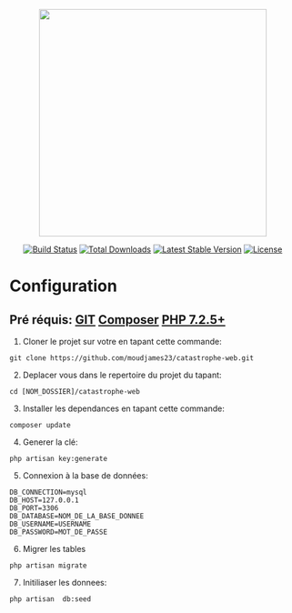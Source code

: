 <p align="center"><a href="https://laravel.com" target="_blank"><img src="https://raw.githubusercontent.com/laravel/art/master/logo-lockup/5%20SVG/2%20CMYK/1%20Full%20Color/laravel-logolockup-cmyk-red.svg" width="400"></a></p>

<p align="center">
<a href="https://travis-ci.org/laravel/framework"><img src="https://travis-ci.org/laravel/framework.svg" alt="Build Status"></a>
<a href="https://packagist.org/packages/laravel/framework"><img src="https://poser.pugx.org/laravel/framework/d/total.svg" alt="Total Downloads"></a>
<a href="https://packagist.org/packages/laravel/framework"><img src="https://poser.pugx.org/laravel/framework/v/stable.svg" alt="Latest Stable Version"></a>
<a href="https://packagist.org/packages/laravel/framework"><img src="https://poser.pugx.org/laravel/framework/license.svg" alt="License"></a>
</p>

# Configuration
## Pré réquis: [GIT](https://git-scm.com/) [Composer](https://getcomposer.org/) [PHP 7.2.5+](https://www.php.net/)
1. Cloner le projet sur votre en tapant cette commande: 
```
git clone https://github.com/moudjames23/catastrophe-web.git
```
2. Deplacer vous dans le repertoire du projet du tapant: 

```
cd [NOM_DOSSIER]/catastrophe-web
```

3. Installer les dependances en tapant cette commande:

```
composer update
```
4. Generer la clé:
```
php artisan key:generate
```
5. Connexion à la base de données:
```
DB_CONNECTION=mysql
DB_HOST=127.0.0.1
DB_PORT=3306
DB_DATABASE=NOM_DE_LA_BASE_DONNEE
DB_USERNAME=USERNAME
DB_PASSWORD=MOT_DE_PASSE
```

6. Migrer les tables
```
php artisan migrate
```

7. Initiliaser les donnees:
```
php artisan  db:seed
```
